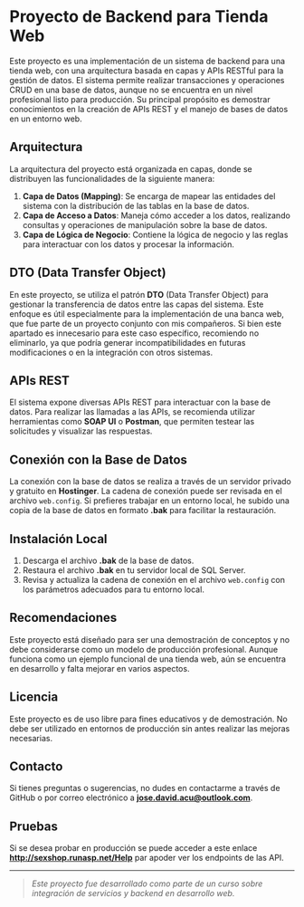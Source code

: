 # Proyecto de Backend para Tienda Web

Este proyecto es una implementación de un sistema de backend para una tienda web, con una arquitectura basada en capas y APIs RESTful para la gestión de datos. El sistema permite realizar transacciones y operaciones CRUD en una base de datos, aunque no se encuentra en un nivel profesional listo para producción. Su principal propósito es demostrar conocimientos en la creación de APIs REST y el manejo de bases de datos en un entorno web.

## Arquitectura

La arquitectura del proyecto está organizada en capas, donde se distribuyen las funcionalidades de la siguiente manera:

1. **Capa de Datos (Mapping)**: Se encarga de mapear las entidades del sistema con la distribución de las tablas en la base de datos.
2. **Capa de Acceso a Datos**: Maneja cómo acceder a los datos, realizando consultas y operaciones de manipulación sobre la base de datos.
3. **Capa de Lógica de Negocio**: Contiene la lógica de negocio y las reglas para interactuar con los datos y procesar la información.

## DTO (Data Transfer Object)

En este proyecto, se utiliza el patrón **DTO** (Data Transfer Object) para gestionar la transferencia de datos entre las capas del sistema. Este enfoque es útil especialmente para la implementación de una banca web, que fue parte de un proyecto conjunto con mis compañeros. Si bien este apartado es innecesario para este caso específico, recomiendo no eliminarlo, ya que podría generar incompatibilidades en futuras modificaciones o en la integración con otros sistemas.

## APIs REST

El sistema expone diversas APIs REST para interactuar con la base de datos. Para realizar las llamadas a las APIs, se recomienda utilizar herramientas como **SOAP UI** o **Postman**, que permiten testear las solicitudes y visualizar las respuestas.

## Conexión con la Base de Datos

La conexión con la base de datos se realiza a través de un servidor privado y gratuito en **Hostinger**. La cadena de conexión puede ser revisada en el archivo `web.config`. Si prefieres trabajar en un entorno local, he subido una copia de la base de datos en formato **.bak** para facilitar la restauración.

## Instalación Local

1. Descarga el archivo **.bak** de la base de datos.
2. Restaura el archivo **.bak** en tu servidor local de SQL Server.
3. Revisa y actualiza la cadena de conexión en el archivo `web.config` con los parámetros adecuados para tu entorno local.

## Recomendaciones

Este proyecto está diseñado para ser una demostración de conceptos y no debe considerarse como un modelo de producción profesional. Aunque funciona como un ejemplo funcional de una tienda web, aún se encuentra en desarrollo y falta mejorar en varios aspectos.

## Licencia

Este proyecto es de uso libre para fines educativos y de demostración. No debe ser utilizado en entornos de producción sin antes realizar las mejoras necesarias.

## Contacto

Si tienes preguntas o sugerencias, no dudes en contactarme a través de GitHub o por correo electrónico a **jose.david.acu@outlook.com**.

## Pruebas

Si se desea probar en producción se puede acceder a este enlace  **http://sexshop.runasp.net/Help** par apoder ver los endpoints de las API.

---

> *Este proyecto fue desarrollado como parte de un curso sobre integración de servicios y backend en desarrollo web.*
